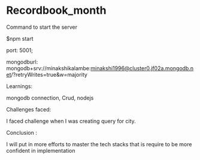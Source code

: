 # Recordbook_month
Command to start the server

$npm start

port: 5001;

mongodburl: mongodb+srv://minakshikalambe:minakshi1996@cluster0.jf02a.mongodb.net/?retryWrites=true&w=majority

Learnings:

mongodb connection, Crud, nodejs

Challenges faced:

I faced challenge when I was creating query for city.

Conclusion :

I will put in more efforts to master the tech stacks that is require to be more confident in implementation
